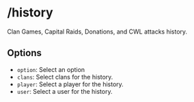 # /history

Clan Games, Capital Raids, Donations, and CWL attacks history.

## Options

- `option`: Select an option
- `clans`: Select clans for the history.
- `player`: Select a player for the history.
- `user`: Select a user for the history.

